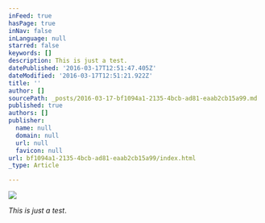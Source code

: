 ```yaml
---
inFeed: true
hasPage: true
inNav: false
inLanguage: null
starred: false
keywords: []
description: This is just a test.
datePublished: '2016-03-17T12:51:47.405Z'
dateModified: '2016-03-17T12:51:21.922Z'
title: ''
author: []
sourcePath: _posts/2016-03-17-bf1094a1-2135-4bcb-ad81-eaab2cb15a99.md
published: true
authors: []
publisher:
  name: null
  domain: null
  url: null
  favicon: null
url: bf1094a1-2135-4bcb-ad81-eaab2cb15a99/index.html
_type: Article

---
```

![](https://the-grid-user-content.s3-us-west-2.amazonaws.com/4039fe74-1671-41b9-a320-d3c35d2fa19f.jpg)

_This is just a test_.
